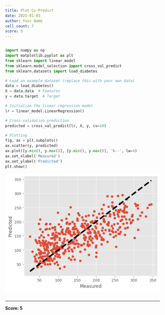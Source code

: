 ```yaml
---
title: Plot-Cv-Predict
date: 2025-01-03
author: Your Name
cell_count: 7
score: 5
---
```


```python

```


```python
import numpy as np
import matplotlib.pyplot as plt
from sklearn import linear_model
from sklearn.model_selection import cross_val_predict
from sklearn.datasets import load_diabetes
```


```python
# Load an example dataset (replace this with your own data)
data = load_diabetes()
X = data.data  # Features
y = data.target  # Target
```


```python
# Initialize the linear regression model
lr = linear_model.LinearRegression()
```


```python
# Cross-validation prediction
predicted = cross_val_predict(lr, X, y, cv=10)
```


```python
# Plotting
fig, ax = plt.subplots()
ax.scatter(y, predicted)
ax.plot([y.min(), y.max()], [y.min(), y.max()], 'k--', lw=4)
ax.set_xlabel('Measured')
ax.set_ylabel('Predicted')
plt.show()
```


    
![png](plot-cv-predict_files/plot-cv-predict_5_0.png)
    



```python

```


---
**Score: 5**
